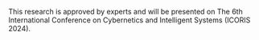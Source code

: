 This research is approved by experts and will be presented on The 6th International Conference on Cybernetics and Intelligent Systems (ICORIS 2024).
